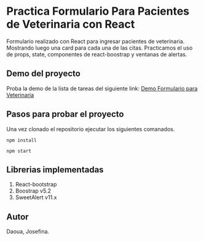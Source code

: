 # Practica Formulario Para Pacientes de Veterinaria con React

Formulario realizado con React para ingresar pacientes de veterinaria. Mostrando luego una card para cada una de las citas. Practicamos el uso de props, state, componentes de react-boostrap y ventanas de alertas. 

## Demo del proyecto

Proba la demo de la lista de tareas del siguiente link: [Demo Formulario para Veterinaria]()

## Pasos para probar el proyecto

Una vez clonado el repositorio ejecutar los siguientes comanados. 

`npm install`

`npm start`

## Librerias implementadas
1. React-bootstrap
1. Boostrap v5.2
1. SweetAlert v11.x

## Autor
Daoua, Josefina.

